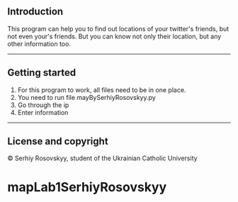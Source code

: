 ## Introduction
This program can help you to find out locations of your twitter's friends,
but not even your's friends. But you can know not only their location, 
but any other information too.

---

## Getting started
1. For this program to work, all files need to be in one place.
2. You need to run file mayBySerhiyRosovskyy.py
3. Go through the ip
4. Enter information

---

## License and copyright
© Serhiy Rosovskyy, student of the Ukrainian Catholic University
# mapLab1SerhiyRosovskyy
